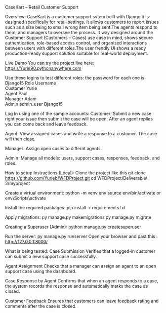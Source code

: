 CaseKart – Retail Customer Support

Overview:
CaseKart is a customer support sytem built with Django it is designed specifically for retail settings. It allows customers to report issues such as a size being to small wrong item being sent.The agents respond to them, and managers to oversee the process. 
It way designed around the Customer Support (Customers – Cases) use case in mind, shows secure authentication, role-based access control, and organized interactions between users with different roles.The user frendly UI shows a ready  production-ready support solution suitable for real-world deployment. 

Live Demo
You can try the project live here:
https://Yurie90.pythonanywhere.com


Use these logins to test different roles: the password for each one is Django15
Role	  Username	
Customer	Yurie   
Agent	    Paul  	
Manager	  Adam   	
Admin	    admin_user   Django15

Log In using one of the sample accounts:
Customer: Submit a new case right your issue then submit the case will be open. After an agent replies you can come back and leave feedback.

Agent: View assigned cases and write a response to a customer. The case will then close.

Manager: Assign open cases to differnt agents.

Admin :Manage all models: users, support cases, responses, feedback, and roles.


How to setup Instructions (Local):
Clone the project like this
git clone https://github.com/Yurieb/WFDProject.git
cd WFDProject/Deliverable\ 3/myproject

Create a virtual environment:
python -m venv env
source env/bin/activate
or
env\Scripts\activate

Install the required packages:
pip install -r requirements.txt

Apply migrations:
py manage.py makemigrations
py manage.py migrate

Creating a Superuser (Admin):
python manage.py createsuperuser

Run the server:
py manage.py runserver
Open your browser and past this :
http://127.0.0.1:8000/


What is being tested:
Case Submission
Verifies that a logged-in customer can submit a new support case successfully.

Agent Assignment
Checks that a manager can assign an agent to an open support case using the dashboard.

Case Response by Agent
Confirms that when an agent responds to a case, the system records the response and automatically marks the case as closed.

Customer Feedback
Ensures that customers can leave feedback rating and comments after the case is closed.
